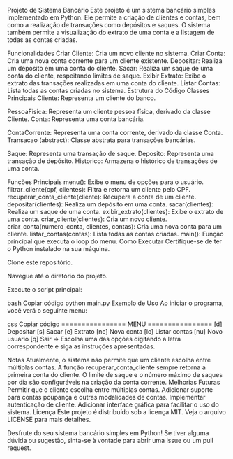 Projeto de Sistema Bancário
Este projeto é um sistema bancário simples implementado em Python. Ele permite a criação de clientes e contas, bem como a realização de transações como depósitos e saques. O sistema também permite a visualização do extrato de uma conta e a listagem de todas as contas criadas.

Funcionalidades
Criar Cliente: Cria um novo cliente no sistema.
Criar Conta: Cria uma nova conta corrente para um cliente existente.
Depositar: Realiza um depósito em uma conta do cliente.
Sacar: Realiza um saque de uma conta do cliente, respeitando limites de saque.
Exibir Extrato: Exibe o extrato das transações realizadas em uma conta do cliente.
Listar Contas: Lista todas as contas criadas no sistema.
Estrutura do Código
Classes Principais
Cliente: Representa um cliente do banco.

PessoaFisica: Representa um cliente pessoa física, derivado da classe Cliente.
Conta: Representa uma conta bancária.

ContaCorrente: Representa uma conta corrente, derivado da classe Conta.
Transacao (abstract): Classe abstrata para transações bancárias.

Saque: Representa uma transação de saque.
Deposito: Representa uma transação de depósito.
Historico: Armazena o histórico de transações de uma conta.

Funções Principais
menu(): Exibe o menu de opções para o usuário.
filtrar_cliente(cpf, clientes): Filtra e retorna um cliente pelo CPF.
recuperar_conta_cliente(cliente): Recupera a conta de um cliente.
depositar(clientes): Realiza um depósito em uma conta.
sacar(clientes): Realiza um saque de uma conta.
exibir_extrato(clientes): Exibe o extrato de uma conta.
criar_cliente(clientes): Cria um novo cliente.
criar_conta(numero_conta, clientes, contas): Cria uma nova conta para um cliente.
listar_contas(contas): Lista todas as contas criadas.
main(): Função principal que executa o loop do menu.
Como Executar
Certifique-se de ter o Python instalado na sua máquina.

Clone este repositório.

Navegue até o diretório do projeto.

Execute o script principal:

bash
Copiar código
python main.py
Exemplo de Uso
Ao iniciar o programa, você verá o seguinte menu:

css
Copiar código
================ MENU ================
[d]    Depositar
[s]    Sacar
[e]    Extrato
[nc]   Nova conta
[lc]   Listar contas
[nu]   Novo usuário
[q]    Sair
=> 
Escolha uma das opções digitando a letra correspondente e siga as instruções apresentadas.

Notas
Atualmente, o sistema não permite que um cliente escolha entre múltiplas contas. A função recuperar_conta_cliente sempre retorna a primeira conta do cliente.
O limite de saque e o número máximo de saques por dia são configuráveis na criação da conta corrente.
Melhorias Futuras
Permitir que o cliente escolha entre múltiplas contas.
Adicionar suporte para contas poupança e outras modalidades de contas.
Implementar autenticação de cliente.
Adicionar interface gráfica para facilitar o uso do sistema.
Licença
Este projeto é distribuído sob a licença MIT. Veja o arquivo LICENSE para mais detalhes.

Desfrute do seu sistema bancário simples em Python! Se tiver alguma dúvida ou sugestão, sinta-se à vontade para abrir uma issue ou um pull request.
